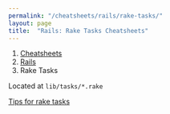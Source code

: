 ```yaml
---
permalink: "/cheatsheets/rails/rake-tasks/"
layout: page
title:  "Rails: Rake Tasks Cheatsheets"
---
```


<ol class="breadcrumb">
  <li><a href="/cheatsheets">Cheatsheets</a></li>
  <li><a href="/cheatsheets/rails">Rails</a></li>
  <li class="active">Rake Tasks</li>
</ol>

Located at `lib/tasks/*.rake`

 
[Tips for rake tasks](http://edelpero.svbtle.com/everything-you-always-wanted-to-know-about-writing-good-rake-tasks-but-were-afraid-to-ask)